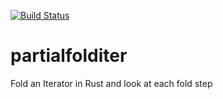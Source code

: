 [![Build Status](https://travis-ci.org/XOSplicer/partialfolditer.svg?branch=master)](https://travis-ci.org/XOSplicer/partialfolditer)

# partialfolditer
Fold an Iterator in Rust and look at each fold step 
